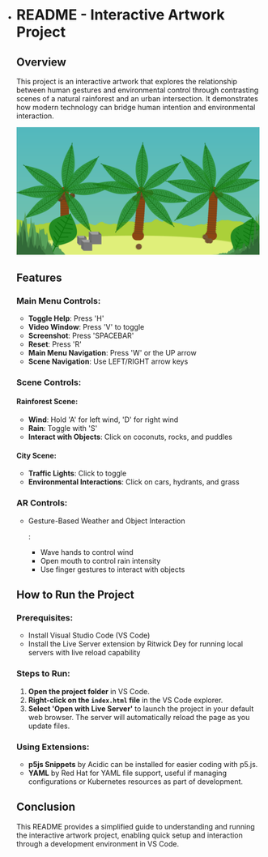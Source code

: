 - # README - Interactive Artwork Project

  ## Overview

  This project is an interactive artwork that explores the relationship between human gestures and environmental control through contrasting scenes of a natural rainforest and an urban intersection. It demonstrates how modern technology can bridge human intention and environmental interaction.

  ![thumbnail](assets/thumbnail.png)

  ## Features

  ### Main Menu Controls:
  
  - **Toggle Help**: Press 'H'
  - **Video Window**: Press 'V' to toggle
  - **Screenshot**: Press 'SPACEBAR'
  - **Reset**: Press 'R'
  - **Main Menu Navigation**: Press 'W' or the UP arrow
  - **Scene Navigation**: Use LEFT/RIGHT arrow keys

  ### Scene Controls:

  #### Rainforest Scene:
  
  - **Wind**: Hold 'A' for left wind, 'D' for right wind
  - **Rain**: Toggle with 'S'
  - **Interact with Objects**: Click on coconuts, rocks, and puddles

  #### City Scene:
  
  - **Traffic Lights**: Click to toggle
  - **Environmental Interactions**: Click on cars, hydrants, and grass

  ### AR Controls:

  - Gesture-Based Weather and Object Interaction

    :
  
    - Wave hands to control wind
    - Open mouth to control rain intensity
    - Use finger gestures to interact with objects

  ## How to Run the Project

  ### Prerequisites:
  
  - Install Visual Studio Code (VS Code)
  - Install the Live Server extension by Ritwick Dey for running local servers with live reload capability

  ### Steps to Run:
  
  1. **Open the project folder** in VS Code.
  2. **Right-click on the `index.html` file** in the VS Code explorer.
  3. **Select 'Open with Live Server'** to launch the project in your default web browser. The server will automatically reload the page as you update files.

  ### Using Extensions:
  
  - **p5js Snippets** by Acidic can be installed for easier coding with p5.js.
  - **YAML** by Red Hat for YAML file support, useful if managing configurations or Kubernetes resources as part of development.

  ## Conclusion
  
  This README provides a simplified guide to understanding and running the interactive artwork project, enabling quick setup and interaction through a development environment in VS Code.
